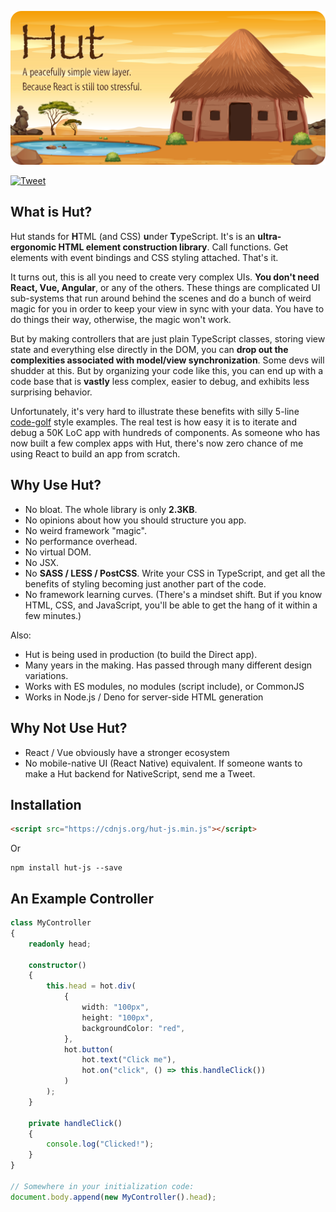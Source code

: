<p align="center">
	<img src="docs/Cover.png" alt="Hut">
</p>

[![Tweet](https://img.shields.io/twitter/url/http/shields.io.svg?style=social)](https://twitter.com/intent/tweet?text=Is%20React%20too%20complicated%3F%20Give%20Hut.js%20a%20go.&url=https://github.com/paul-go/Hut)

## What is Hut?

Hut stands for **H**TML (and CSS) **u**nder **T**ypeScript. It's is an **ultra-ergonomic HTML element construction library**. Call functions. Get elements with event bindings and CSS styling attached. That's it.

It turns out, this is all you need to create very complex UIs. **You don't need React, Vue, Angular**, or any of the others. These things are complicated UI sub-systems that run around behind the scenes and do a bunch of weird magic for you in order to keep your view in sync with your data. You have to do things their way, otherwise, the magic won't work.

But by making controllers that are just plain TypeScript classes, storing view state and everything else directly in the DOM, you can **drop out the complexities associated with model/view synchronization**. Some devs will shudder at this. But by organizing your code like this, you can end up with a code base that is **vastly** less complex, easier to debug, and exhibits less surprising behavior.

Unfortunately, it's very hard to illustrate these benefits with silly 5-line [code-golf](https://en.wikipedia.org/wiki/Code_golf) style examples. The real test is how easy it is to iterate and debug a 50K LoC app with hundreds of components. As someone who has now built a few complex apps with Hut, there's now zero chance of me using React to build an app from scratch.

## Why Use Hut?

- No bloat. The whole library is only **2.3KB**.
- No opinions about how you should structure you app.
- No weird framework "magic".
- No performance overhead.
- No virtual DOM.
- No JSX.
- No **SASS / LESS / PostCSS**. Write your CSS in TypeScript, and get all the benefits of styling becoming just another part of the code.
- No framework learning curves. (There's a mindset shift. But if you know HTML, CSS, and JavaScript, you'll be able to get the hang of it within a few minutes.)

Also: 

- Hut is being used in production (to build the Direct app).
- Many years in the making. Has passed through many different design variations.
- Works with ES modules, no modules (script include), or CommonJS
- Works in Node.js / Deno for server-side HTML generation

## Why Not Use Hut?

- React / Vue obviously have a stronger ecosystem
- No mobile-native UI (React Native) equivalent. If someone wants to make a Hut backend for NativeScript, send me a Tweet.

## Installation

```html
<script src="https://cdnjs.org/hut-js.min.js"></script>
```
Or
```
npm install hut-js --save
```

## An Example Controller

```typescript
class MyController
{
	readonly head;
	
	constructor()
	{
		this.head = hot.div(
			{
				width: "100px",
				height: "100px",
				backgroundColor: "red",
			},
			hot.button(
				hot.text("Click me"),
				hot.on("click", () => this.handleClick())
			)
		);
	}
	
	private handleClick()
	{
		console.log("Clicked!");
	}
}

// Somewhere in your initialization code:
document.body.append(new MyController().head);
```

